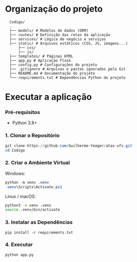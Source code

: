 # Organização do projeto

```shell
  Codigo/
  .
  ├── models/ # Modelos de dados (ORM)
  ├── routes/ # Definição das rotas da aplicação
  ├── services/ # Lógica de negócio e serviços
  ├── static/ # Arquivos estáticos (CSS, JS, imagens...)
      ├── css/
      ├── js/
  ├── templates/ # Páginas HTML
  ├── app.py # Aplicação Flask
  ├── config.py # Configurações do projeto
  ├── .gitignore # Arquivos e pastas ignorados pelo Git
  ├── README.md # Documentação do projeto
  └── requirements.txt # Dependências Python do projeto
```

# Executar a aplicação

### Pré-requisitos

- Python 3.8+


### 1. Clonar o Repositório

```powershell
git clone https://github.com/Guilherme-Yeager/atas-ufs.git
cd Codigo
```

### 2. Criar o Ambiente Virtual

Windows:

```powershell
python -m venv .venv
.venv\Scripts\Activate.ps1
```

Linux / macOS:
```bash
python3 -m venv .venv
source .venv/bin/activate
```

### 3. Instalar as Dependências

```
pip install -r requirements.txt
```

### 4. Executar

```
python app.py
```

